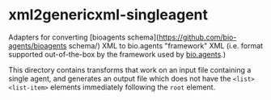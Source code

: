# xml2genericxml-singleagent
Adapters for converting [bioagents schema](https://github.com/bio-agents/bioagents schema/) XML to bio.agents "framework" XML (i.e. format supported out-of-the-box by the framework used by [bio.agents](https://bio.agents).)

This directory contains transforms that work on an input file containing a single agent, and generates an output file which does not have the ```<list><list-item>``` elements immediately following the ```root``` element.